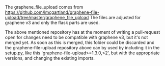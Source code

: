 The graphene_file_upload comes from https://github.com/lmcgartland/graphene-file-upload/tree/master/graphene_file_upload
The files are adjusted for graphene v3 and only the flask parts are used. 

The above mentioned repository has at the moment of writing a pull-request open for changes need to be compatible with graphene v3, but it's not merged yet. As soon as this is merged, this folder could be discarded and the graphene-file-upload repository above can by used by including it in the setup.py, like this 'graphene-file-upload>=1.3.0,<2', but with the appropriate versions, and changing the existing imports. 